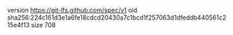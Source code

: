 version https://git-lfs.github.com/spec/v1
oid sha256:224c161d3e1a6fe18cdcd20430a7c1bcd1f257063d1dfeddb440561c215e4f13
size 708
